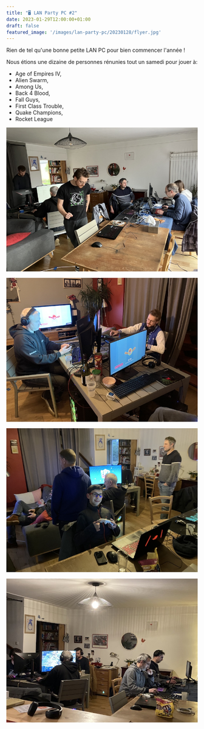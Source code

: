 ```yaml
---
title: "🖥️ LAN Party PC #2"
date: 2023-01-29T12:00:00+01:00
draft: false
featured_image: '/images/lan-party-pc/20230128/flyer.jpg'
---
```


Rien de tel qu'une bonne petite LAN PC pour bien commencer l'année !

Nous étions une dizaine de personnes rénunies tout un samedi pour jouer à:
- Age of Empires IV,
- Alien Swarm,
- Among Us,
- Back 4 Blood,
- Fall Guys,
- First Class Trouble,
- Quake Champions,
- Rocket League

![01](/images/lan-party-pc/20230128/01.jpg)

![02](/images/lan-party-pc/20230128/02.jpg)

![03](/images/lan-party-pc/20230128/03.jpg)

![04](/images/lan-party-pc/20230128/04.jpg)
